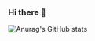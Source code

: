 ### Hi there 👋

<!--
**soyajo/soyajo** is a ✨ _special_ ✨ repository because its `README.md` (this file) appears on your GitHub profile.

Here are some ideas to get you started:

- 🔭 I’m currently working on ...
- 🌱 I’m currently learning ...
- 👯 I’m looking to collaborate on ...
- 🤔 I’m looking for help with ...
- 💬 Ask me about ...
- 📫 How to reach me: ...
- 😄 Pronouns: ...
- ⚡ Fun fact: ...
-->

<!-- <img src="https://img.shields.io/badge/Android-3DDC84?style=flat-square&logo=Android&logoColor=white"/> -->

![Anurag's GitHub stats](https://github-readme-stats.vercel.app/api?username=thdi4564@nate.com&show_icons=true&theme=radical)
